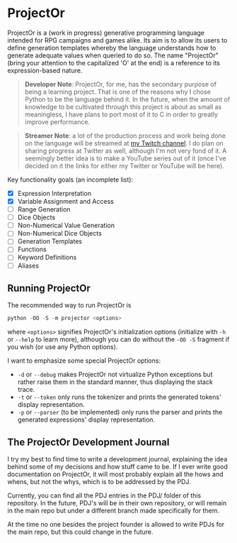 # ProjectOr

ProjectOr is a (work in progress) generative programming language intended for
RPG campaigns and games alike. Its aim is to allow its users to define
generation templates whereby the language understands how to generate adequate
values when queried to do so. The name "ProjectOr" (bring your attention to the
capitalized 'O' at the end) is a reference to its expression-based nature.

> **Developer Note**: ProjectOr, for me, has the secondary purpose of being a
> learning project. That is one of the reasons why I chose Python to be the
> language behind it. In the future, when the amount of knowledge to be
> cultivated through this project is about as small as meaningless, I have
> plans to port most of it to C in order to greatly improve performance.

<!-- This comment is an MD028 fix-hack -->

> **Streamer Note**: a lot of the production process and work being done on the
> language will be streamed at [my Twitch
> channel](https://twitch.tv/veritasvolatus). I do plan on sharing progress at
> Twitter as well, although I'm not very fond of it. A seemingly better idea is
> to make a YouTube series out of it (once I've decided on it the links for
> either my Twitter or YouTube will be here).

Key functionality goals (an incomplete list):

- [x] Expression Interpretation
- [x] Variable Assignment and Access
- [ ] Range Generation
- [ ] Dice Objects
- [ ] Non-Numerical Value Generation
- [ ] Non-Numerical Dice Objects
- [ ] Generation Templates
- [ ] Functions
- [ ] Keyword Definitions
- [ ] Aliases

## Running ProjectOr

The recommended way to run ProjectOr is

```powershell
python -OO -S -m projector <options>
```

where `<options>` signifies ProjectOr's initialization options (initialize with
`-h` or `--help` to learn more), although you can do without the `-OO -S`
fragment if you wish (or use any Python options).

I want to emphasize some special ProjectOr options:

- `-d` or `--debug` makes ProjectOr not virtualize Python exceptions but rather
  raise them in the standard manner, thus displaying the stack trace.
- `-t` or `--token` only runs the tokenizer and prints the generated tokens'
  display representation.
- `-p` or `--parser` (to be implemented) only runs the parser and prints the
  generated expressions' display representation.

## The ProjectOr Development Journal

I try my best to find time to write a development journal, explaining the idea
behind some of my decisions and how stuff came to be. If I ever write good
documentation on ProjectOr, it will most probably explain all the hows and
whens, but not the whys, which is to be addressed by the PDJ.

Currently, you can find all the PDJ entries in the PDJ/ folder of this
repository. In the future, PDJ's will be in their own repository, or will
remain in the main repo but under a different branch made specifically for
them.

At the time no one besides the project founder is allowed to write PDJs for the
main repo, but this could change in the future.
